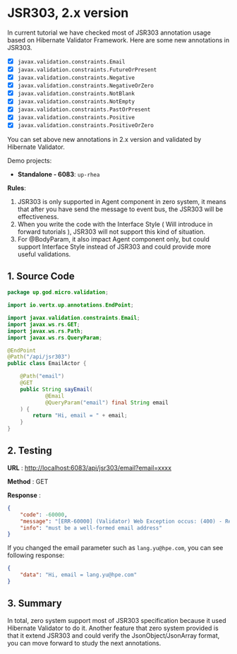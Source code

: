 # JSR303, 2.x version

In current tutorial we have checked most of JSR303 annotation usage based on Hibernate Validator Framework. Here are
some new annotations in JSR303.

* [x] `javax.validation.constraints.Email`
* [x] `javax.validation.constraints.FutureOrPresent`
* [x] `javax.validation.constraints.Negative`
* [x] `javax.validation.constraints.NegativeOrZero`
* [x] `javax.validation.constraints.NotBlank`
* [x] `javax.validation.constraints.NotEmpty`
* [x] `javax.validation.constraints.PastOrPresent`
* [x] `javax.validation.constraints.Positive`
* [x] `javax.validation.constraints.PositiveOrZero`

You can set above new annotations in 2.x version and validated by Hibernate Validator.

Demo projects:

* **Standalone - 6083**: `up-rhea`

**Rules**:

1. JSR303 is only supported in Agent component in zero system, it means that after you have send the message to event
   bus, the JSR303 will be effectiveness.
2. When you write the code with the Interface Style \( Will introduce in forward tutorials \), JSR303 will not support
   this kind of situation.
3. For @BodyParam, it also impact Agent component only, but could support Interface Style instead of JSR303 and could
   provide more useful validations.

## 1. Source Code

```java
package up.god.micro.validation;

import io.vertx.up.annotations.EndPoint;

import javax.validation.constraints.Email;
import javax.ws.rs.GET;
import javax.ws.rs.Path;
import javax.ws.rs.QueryParam;

@EndPoint
@Path("/api/jsr303")
public class EmailActor {

    @Path("email")
    @GET
    public String sayEmail(
            @Email
            @QueryParam("email") final String email
    ) {
        return "Hi, email = " + email;
    }
}
```

## 2. Testing

**URL** : [http://localhost:6083/api/jsr303/email?email=xxxx](http://localhost:6083/api/jsr303/email?email=xxxx)

**Method** : GET

**Response** :

```json
{
    "code": -60000,
    "message": "[ERR-60000] (Validator) Web Exception occus: (400) - Request validation failure, class = class up.god.micro.validation.EmailActor, method = public java.lang.String up.god.micro.validation.EmailActor.sayEmail(java.lang.String), message = must be a well-formed email address.",
    "info": "must be a well-formed email address"
}
```

If you changed the email parameter such as `lang.yu@hpe.com`, you can see following response:

```json
{
    "data": "Hi, email = lang.yu@hpe.com"
}
```

## 3. Summary

In total, zero system support most of JSR303 specification because it used Hibernate Validator to do it. Another feature
that zero system provided is that it extend JSR303 and could verify the JsonObject/JsonArray format, you can move
forward to study the next annotations.

